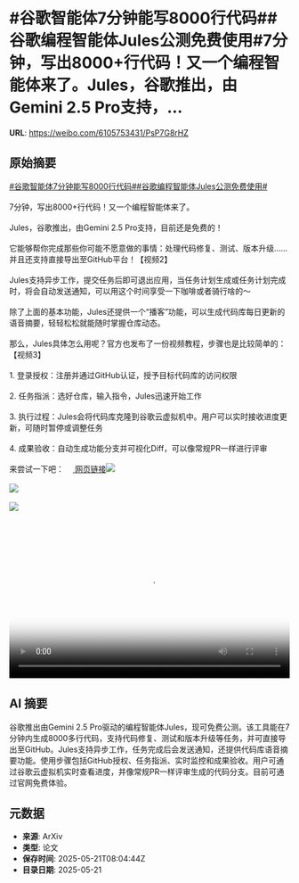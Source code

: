 # #谷歌智能体7分钟能写8000行代码##谷歌编程智能体Jules公测免费使用#7分钟，写出8000+行代码！又一个编程智能体来了。Jules，谷歌推出，由Gemini 2.5 Pro支持，...

**URL**: https://weibo.com/6105753431/PsP7G8rHZ

## 原始摘要

<a href="https://m.weibo.cn/search?containerid=231522type%3D1%26t%3D10%26q%3D%23%E8%B0%B7%E6%AD%8C%E6%99%BA%E8%83%BD%E4%BD%937%E5%88%86%E9%92%9F%E8%83%BD%E5%86%998000%E8%A1%8C%E4%BB%A3%E7%A0%81%23&amp;extparam=%23%E8%B0%B7%E6%AD%8C%E6%99%BA%E8%83%BD%E4%BD%937%E5%88%86%E9%92%9F%E8%83%BD%E5%86%998000%E8%A1%8C%E4%BB%A3%E7%A0%81%23" data-hide=""><span class="surl-text">#谷歌智能体7分钟能写8000行代码#</span></a><a href="https://m.weibo.cn/search?containerid=231522type%3D1%26t%3D10%26q%3D%23%E8%B0%B7%E6%AD%8C%E7%BC%96%E7%A8%8B%E6%99%BA%E8%83%BD%E4%BD%93Jules%E5%85%AC%E6%B5%8B%E5%85%8D%E8%B4%B9%E4%BD%BF%E7%94%A8%23&amp;extparam=%23%E8%B0%B7%E6%AD%8C%E7%BC%96%E7%A8%8B%E6%99%BA%E8%83%BD%E4%BD%93Jules%E5%85%AC%E6%B5%8B%E5%85%8D%E8%B4%B9%E4%BD%BF%E7%94%A8%23" data-hide=""><span class="surl-text">#谷歌编程智能体Jules公测免费使用#</span></a><br><br>7分钟，写出8000+行代码！又一个编程智能体来了。<br><br>Jules，谷歌推出，由Gemini 2.5 Pro支持，目前还是免费的！<br><br>它能够帮你完成那些你可能不愿意做的事情：处理代码修复、测试、版本升级……并且还支持直接导出至GitHub平台！【视频2】<br><br>Jules支持异步工作，提交任务后即可退出应用，当任务计划生成或任务计划完成时，将会自动发送通知，可以用这个时间享受一下咖啡或者骑行啥的～<br><br>除了上面的基本功能，Jules还提供一个“播客”功能，可以生成代码库每日更新的语音摘要，轻轻松松就能随时掌握仓库动态。<br><br>那么，Jules具体怎么用呢？官方也发布了一份视频教程，步骤也是比较简单的：【视频3】<br><br>1. 登录授权：注册并通过GitHub认证，授予目标代码库的访问权限<br><br>2. 任务指派：选好仓库，输入指令，Jules迅速开始工作<br><br>3. 执行过程：Jules会将代码库克隆到谷歌云虚拟机中。用户可以实时接收进度更新，可随时暂停或调整任务<br><br>4. 成果验收：自动生成功能分支并可视化Diff，可以像常规PR一样进行评审<br><br>来尝试一下吧：<a href="https://jules.google/" data-hide=""><span class="url-icon"><img style="width: 1rem;height: 1rem" src="https://h5.sinaimg.cn/upload/2015/09/25/3/timeline_card_small_web_default.png" referrerpolicy="no-referrer"></span> <span class="surl-text">网页链接</span></a><img style="" src="https://tvax4.sinaimg.cn/large/006Fd7o3gy1i1mwqm9yslj31z01le1kx.jpg" referrerpolicy="no-referrer"><br><br><img style="" src="https://tvax1.sinaimg.cn/large/006Fd7o3ly1i1mxrbmgt3j30zk0k0weh.jpg" referrerpolicy="no-referrer"><br><br><img style="" src="https://tvax2.sinaimg.cn/large/006Fd7o3ly1i1mxr9s5fxj30uu0k03za.jpg" referrerpolicy="no-referrer"><br><br><br clear="both"><div style="clear: both"></div><video controls="controls" poster="https://tvax4.sinaimg.cn/orj480/006Fd7o3ly1i1mxrba1fbj30zk0k0aas.jpg" style="width: 100%"><source src="https://f.video.weibocdn.com/o0/tBjrxcTglx08opFJKBuE01041200ampr0E010.mp4?label=mp4_720p&amp;template=1280x720.25.0&amp;ori=0&amp;ps=1CwnkDw1GXwCQx&amp;Expires=1747818040&amp;ssig=5DJoyz%2FJbQ&amp;KID=unistore,video"><source src="https://f.video.weibocdn.com/o0/yYhi6Emrlx08opFJjkGI010412004LQl0E010.mp4?label=mp4_hd&amp;template=852x480.25.0&amp;ori=0&amp;ps=1CwnkDw1GXwCQx&amp;Expires=1747818040&amp;ssig=4W438wdw7t&amp;KID=unistore,video"><source src="https://f.video.weibocdn.com/o0/3GqEF5UZlx08opFJblkA010412002QU60E010.mp4?label=mp4_ld&amp;template=640x360.25.0&amp;ori=0&amp;ps=1CwnkDw1GXwCQx&amp;Expires=1747818040&amp;ssig=QF%2BjjNInjL&amp;KID=unistore,video"><p>视频无法显示，请前往<a href="https://video.weibo.com/show?fid=1034%3A5168688119349259" target="_blank" rel="noopener noreferrer">微博视频</a>观看。</p></video>

## AI 摘要

谷歌推出由Gemini 2.5 Pro驱动的编程智能体Jules，现可免费公测。该工具能在7分钟内生成8000多行代码，支持代码修复、测试和版本升级等任务，并可直接导出至GitHub。Jules支持异步工作，任务完成后会发送通知，还提供代码库语音摘要功能。使用步骤包括GitHub授权、任务指派、实时监控和成果验收。用户可通过谷歌云虚拟机实时查看进度，并像常规PR一样评审生成的代码分支。目前可通过官网免费体验。

## 元数据

- **来源**: ArXiv
- **类型**: 论文
- **保存时间**: 2025-05-21T08:04:44Z
- **目录日期**: 2025-05-21
